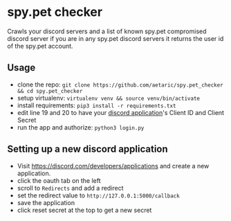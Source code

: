# spy.pet checker

Crawls your discord servers and a list of known spy.pet compromised discord server if you are in any spy.pet discord servers it returns the user id of the spy.pet account.

## Usage

* clone the repo: `git clone https://github.com/aetaric/spy.pet_checker && cd spy.pet_checker`
* setup virtualenv: `virtualenv venv && source venv/bin/activate`
* install requirements: `pip3 install -r requirements.txt`
* edit line 19 and 20 to have your [discord application](https://discord.com/developers/applications)'s Client ID and Client Secret
* run the app and authorize: `python3 login.py`


## Setting up a new discord application

* Visit https://discord.com/developers/applications and create a new application.
* click the oauth tab on the left
* scroll to `Redirects` and add a redirect
* set the redirect value to `http://127.0.0.1:5000/callback`
* save the application
* click reset secret at the top to get a new secret
